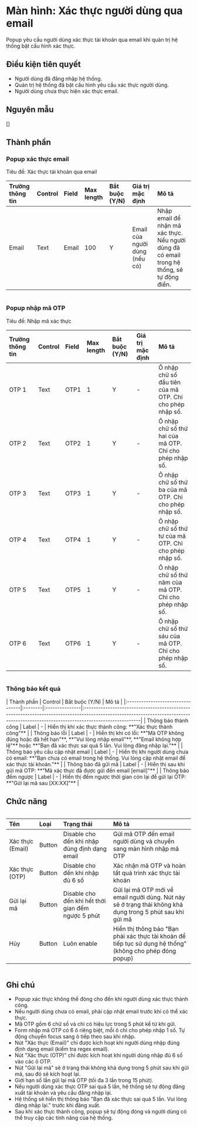 # Màn hình: Xác thực người dùng qua email
Popup yêu cầu người dùng xác thực tài khoản qua email khi quản trị hệ thống bật cấu hình xác thực.

## Điều kiện tiên quyết
- Người dùng đã đăng nhập hệ thống.
- Quản trị hệ thống đã bật cấu hình yêu cầu xác thực người dùng.
- Người dùng chưa thực hiện xác thực email.

## Nguyên mẫu
[]

## Thành phần

### Popup xác thực email
<div style="overflow-x:auto">
Tiêu đề: Xác thực tài khoản qua email

| Trường thông tin | Control | Field | Max length | Bắt buộc (Y/N) | Giá trị mặc định              | Mô tả                                                                                       |
|:-----------------|:--------|:------|:-----------|:---------------|:------------------------------|:--------------------------------------------------------------------------------------------|
| Email            | Text    | Email | 100        | Y              | Email của người dùng (nếu có) | Nhập email để nhận mã xác thực. Nếu người dùng đã có email trong hệ thống, sẽ tự động điền. |

</div>

### Popup nhập mã OTP
<div style="overflow-x:auto">
Tiêu đề: Nhập mã xác thực

| Trường thông tin | Control | Field | Max length | Bắt buộc (Y/N) | Giá trị mặc định | Mô tả                                                    |
|:-----------------|:--------|:------|:-----------|:---------------|:-----------------|:---------------------------------------------------------|
| OTP 1            | Text    | OTP1  | 1          | Y              | -                | Ô nhập chữ số đầu tiên của mã OTP. Chỉ cho phép nhập số. |
| OTP 2            | Text    | OTP2  | 1          | Y              | -                | Ô nhập chữ số thứ hai của mã OTP. Chỉ cho phép nhập số.  |
| OTP 3            | Text    | OTP3  | 1          | Y              | -                | Ô nhập chữ số thứ ba của mã OTP. Chỉ cho phép nhập số.   |
| OTP 4            | Text    | OTP4  | 1          | Y              | -                | Ô nhập chữ số thứ tư của mã OTP. Chỉ cho phép nhập số.   |
| OTP 5            | Text    | OTP5  | 1          | Y              | -                | Ô nhập chữ số thứ năm của mã OTP. Chỉ cho phép nhập số.  |
| OTP 6            | Text    | OTP6  | 1          | Y              | -                | Ô nhập chữ số thứ sáu của mã OTP. Chỉ cho phép nhập số.  |

</div>

### Thông báo kết quả

<div style="overflow-x:auto">
| Thành phần                       | Control | Bắt buộc (Y/N) | Mô tả                                                                                                                                                                               |
|:---------------------------------|:--------|:---------------|:------------------------------------------------------------------------------------------------------------------------------------------------------------------------------------|
| Thông báo thành công             | Label   | -              | Hiển thị khi xác thực thành công: **"Xác thực thành công"**                                                                                                                         |
| Thông báo lỗi                    | Label   | -              | Hiển thị khi có lỗi: **"Mã OTP không đúng hoặc đã hết hạn"**, **"Vui lòng nhập email"**, **"Email không hợp lệ"** hoặc **"Bạn đã xác thực sai quá 5 lần. Vui lòng đăng nhập lại."** |
| Thông báo yêu cầu cập nhật email | Label   | -              | Hiển thị khi người dùng chưa có email: **"Bạn chưa có email trong hệ thống. Vui lòng cập nhật email để xác thực tài khoản."**                                                       |
| Thông báo đã gửi mã              | Label   | -              | Hiển thị sau khi gửi mã OTP: **"Mã xác thực đã được gửi đến email [email]"**                                                                                                        |
| Thông báo đếm ngược              | Label   | -              | Hiển thị đếm ngược thời gian còn lại để gửi lại OTP: **"Gửi lại mã sau [XX:XX]"**                                                                                                   |

</div>

## Chức năng

<div style="overflow-x:auto">

| Tên              | Loại   | Trạng thái                                         | Mô tả                                                                                                      |
|:-----------------|:-------|:---------------------------------------------------|:-----------------------------------------------------------------------------------------------------------|
| Xác thực (Email) | Button | Disable cho đến khi nhập đúng định dạng email      | Gửi mã OTP đến email người dùng và chuyển sang màn hình nhập mã OTP                                        |
| Xác thực (OTP)   | Button | Disable cho đến khi nhập đủ 6 số                   | Xác nhận mã OTP và hoàn tất quá trình xác thực tài khoản                                                   |
| Gửi lại mã       | Button | Disable cho đến khi hết thời gian đếm ngược 5 phút | Gửi lại mã OTP mới về email người dùng. Nút này sẽ ở trạng thái không khả dụng trong 5 phút sau khi gửi mã |
| Hủy              | Button | Luôn enable                                        | Hiển thị thông báo "Bạn phải xác thực tài khoản để tiếp tục sử dụng hệ thống" (không cho phép đóng popup)  |

</div>

## Ghi chú
- Popup xác thực không thể đóng cho đến khi người dùng xác thực thành công.
- Nếu người dùng chưa có email, phải cập nhật email trước khi có thể xác thực.
- Mã OTP gồm 6 chữ số và chỉ có hiệu lực trong 5 phút kể từ khi gửi.
- Form nhập mã OTP có 6 ô riêng biệt, mỗi ô chỉ cho phép nhập 1 số. Tự động chuyển focus sang ô tiếp theo sau khi nhập.
- Nút "Xác thực (Email)" chỉ được kích hoạt khi người dùng nhập đúng định dạng email (kiểm tra regex email).
- Nút "Xác thực (OTP)" chỉ được kích hoạt khi người dùng nhập đủ 6 số vào các ô OTP.
- Nút "Gửi lại mã" sẽ ở trạng thái không khả dụng trong 5 phút sau khi gửi mã, sau đó sẽ kích hoạt lại.
- Giới hạn số lần gửi lại mã OTP (tối đa 3 lần trong 15 phút).
- Nếu người dùng xác thực OTP sai quá 5 lần, hệ thống sẽ tự động đăng xuất tài khoản và yêu cầu đăng nhập lại.
- Hệ thống sẽ hiển thị thông báo "Bạn đã xác thực sai quá 5 lần. Vui lòng đăng nhập lại." trước khi đăng xuất.
- Sau khi xác thực thành công, popup sẽ tự động đóng và người dùng có thể truy cập các tính năng của hệ thống.